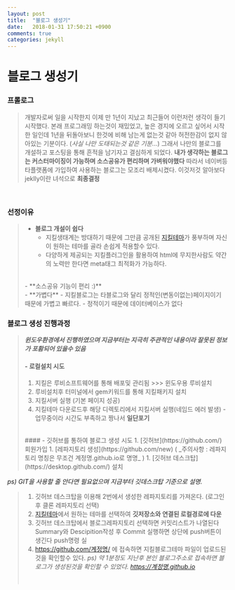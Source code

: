 ```yaml
---
layout: post
title:  "블로그 생성기"
date:   2018-01-31 17:50:21 +0900
comments: true
categories: jekyll
---
```

# 블로그 생성기

### **프롤로그**
>개발자로써 일을 시작한지 이제 만 1년이 지났고 최근들어 이런저런 생각이 들기 시작했다.
본래 프로그래밍 하는것이 재밌었고, 높은 경지에 오르고 싶어서 시작한 일인데 1년을 뒤돌아보니 한것에 비해 남는게 없는것 같아 허전한감이 없지 않아있는 기분이다. (_사실 나만 도태되는것 같은 기분..._)
그래서 나만의 블로그를 개설하고 포스팅을 통해 흔적을 남기자고 결심하게 되었다.
**내가 생각하는 블로그는 커스터마이징이 가능하며 소스공유가 편리하며 가벼워야했다** 따라서 네이버등 타플랫폼에 가입하여 사용하는 블로그는 모조리 배제시켰다.
이것저것 알아보다 jeklly이란 녀석으로 **최종결정**

<br/>

### **선정이유**
> - **블로그 개설이 쉽다**
>      - 지킬생태계는 방대하기 때문에 그만큼 공개된 [지킬테마](http://jekyllthemes.org/)가 풍부하며 자신이 원하는 테마를 골라 손쉽게 적용할수 있다.
>      - 다양하게 제공되는 지킬플러그인을 활용하여 html에 무지한사람도 약간의 노력만 한다면 meta태그 최적화가 가능하다.
><br/>
> - **소스공유 기능이 편리 :)**
><br/>
> - **가볍다**
>     - 지킬블로그는 타블로그와 달리 정적인(변동이없는)페이지이기 때문에 가볍고 빠르다.
>     - 정적이기 때문에 데이터베이스가 없다

### **블로그 생성 진행과정**
> __*윈도우환경에서 진행하였으며 지금부터는 지극히 주관적인 내용이라 잘못된 정보가 포홤되어 있을수 있음*__
>#### - 로컬설치 시도
>    1. 지킬은 루비소프트웨어를 통해 배포및 관리됨 >>> 윈도우용 루비설치
>    1. 루비설치후 터미널에서 gem키워드를 통해 지킬패키지 설치
>    1. 지킬서버 실행 (기본 페이지 성공)
>    1. 지킬테마 다운로드후 해당 디렉토리에서 지킬서버 실행(네임드 에러 발생)
    - 업무중이라 시간도 부족하고 짱나서 __일단포기__
><br/>
>#### - 깃허브를 통하여 블로그 생성 시도
>    1. [깃허브](https://github.com/) 회원가입
>    1. [레파지토리 생성](https://github.com/new) ( _주의사항 : 레파지토리 명칭은 무조건 계정명.github.io로 명명_ )
>    1. [깃허브 데스크탑](https://desktop.github.com/) 설치
_ps) GIT을 사용할 줄 안다면 필요없으며 지금부터 깃데스크탑 기준으로 설명._
>    1. 깃허브 데스크탑을 이용해 2번에서 생성한 레파지토리를 가져온다. (로그인 후 클론 레파지토리 선택)
>    1. [지킬테마](http://jekyllthemes.org/)에서 원하는 테마를 선택하여 **깃저장소와 연결된 로컬경로에 다운**
>    1. 깃허브 데스크탑에서 블로그레파지토리 선택하면 커밋리스트가 나열된다 Summary와 Descipition작성 후 Commit 실행하면 상단에 push버튼이 생긴다 push명령 실
>    1. https://github.com/계정명/ 에 접속하면 지킬블로그테마 파일이 업로드된것을 확인할수 있다.
_ps) 약 1분정도 지난후 본인 블로그주소로 접속하면 블로그가 생성된것을 확인할 수 있었다. https://계정명.github.io_
> <br/>
